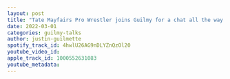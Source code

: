 ```yaml
---
layout: post
title: "Tate Mayfairs Pro Wrestler joins Guilmy for a chat all the way from the U.K"
date: 2022-03-01
categories: guilmy-talks
author: justin-guilmette
spotify_track_id: 4hwlU26AG9nDLYZnQzOl20
youtube_video_id: 
apple_track_id: 1000552631083
youtube_metadata: 
---
```

